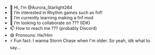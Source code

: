- 👋 Hi, I’m @Aurora_Starlight264
- 👀 I’m interested in Rhythm games such as fnf!
- 🌱 I’m currently learning making a fnf mod 
- 💞️ I’m looking to collaborate on ??? (IDK)
- 📫 How to reach me ??? (probably Discord)
- 😄 Pronouns: He/Him
- ⚡ Fun fact: I wanna Storm Chase when I'm older.
So yeah, idk what to say...
